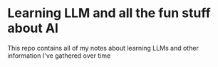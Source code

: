 # Learning LLM and all the fun stuff about AI

This repo contains all of my notes about learning LLMs and other information I've gathered over time